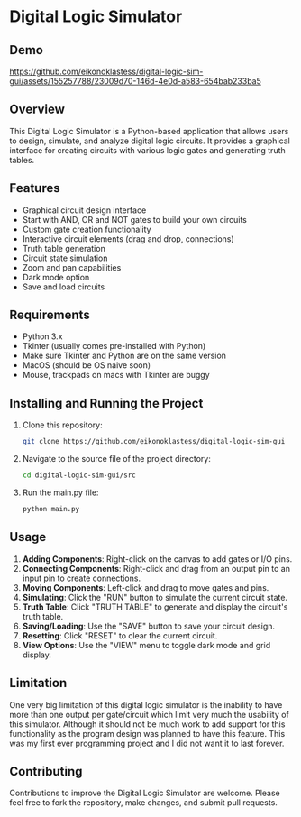 # Digital Logic Simulator

## Demo
https://github.com/eikonoklastess/digital-logic-sim-gui/assets/155257788/23009d70-146d-4e0d-a583-654bab233ba5

## Overview
This Digital Logic Simulator is a Python-based application that allows users to design, simulate, and analyze digital logic circuits. It provides a graphical interface for creating circuits with various logic gates and generating truth tables.

## Features
- Graphical circuit design interface
- Start with AND, OR and NOT gates to build your own circuits
- Custom gate creation functionality
- Interactive circuit elements (drag and drop, connections)
- Truth table generation
- Circuit state simulation
- Zoom and pan capabilities
- Dark mode option
- Save and load circuits

## Requirements
- Python 3.x
- Tkinter (usually comes pre-installed with Python)
- Make sure Tkinter and Python are on the same version
- MacOS (should be OS naive soon)
- Mouse, trackpads on macs with Tkinter are buggy

## Installing and Running the Project
1. Clone this repository: 
    ```bash
    git clone https://github.com/eikonoklastess/digital-logic-sim-gui
    ```
2. Navigate to the source file of the project directory:
    ```bash
    cd digital-logic-sim-gui/src
    ```
3. Run the main.py file:
    ```bash
    python main.py
    ```

## Usage
1. **Adding Components**: Right-click on the canvas to add gates or I/O pins.
2. **Connecting Components**: Right-click and drag from an output pin to an input pin to create connections.
3. **Moving Components**: Left-click and drag to move gates and pins.
4. **Simulating**: Click the "RUN" button to simulate the current circuit state.
5. **Truth Table**: Click "TRUTH TABLE" to generate and display the circuit's truth table.
6. **Saving/Loading**: Use the "SAVE" button to save your circuit design.
7. **Resetting**: Click "RESET" to clear the current circuit.
8. **View Options**: Use the "VIEW" menu to toggle dark mode and grid display.

## Limitation
One very big limitation of this digital logic simulator is the inability to have more than one output per gate/circuit which limit very much the usability of this simulator. Although it should not be much work to add support for this functionality as the program design was planned to have this feature. This was my first ever programming project and I did not want it to last forever.

## Contributing
Contributions to improve the Digital Logic Simulator are welcome. Please feel free to fork the repository, make changes, and submit pull requests.

